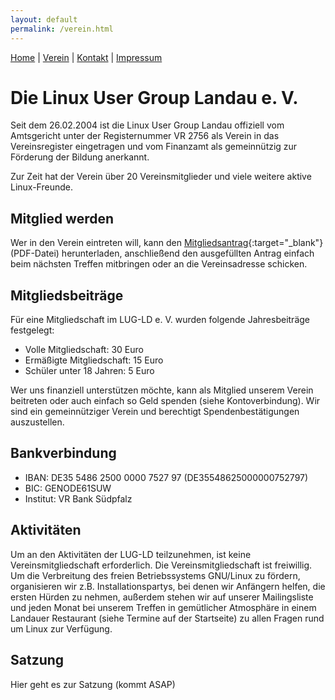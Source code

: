 ```yaml
---
layout: default
permalink: /verein.html
---
```

[Home](/) | [Verein](verein.html) | [Kontakt](kontakt.html) | [Impressum](impressum.html)

# Die Linux User Group Landau e. V.
Seit dem 26.02.2004 ist die Linux User Group Landau offiziell vom Amtsgericht unter der Registernummer VR 2756 als Verein in das Vereinsregister eingetragen und vom Finanzamt als gemeinnützig zur Förderung der Bildung anerkannt.

Zur Zeit hat der Verein über 20 Vereinsmitglieder und viele weitere aktive Linux-Freunde.

## Mitglied werden
Wer in den Verein eintreten will, kann den [Mitgliedsantrag](mitgliedsantrag.pdf){:target="_blank"} (PDF-Datei) herunterladen, anschließend den ausgefüllten Antrag einfach beim nächsten Treffen mitbringen oder an die Vereinsadresse schicken.

## Mitgliedsbeiträge
Für eine Mitgliedschaft im LUG-LD e. V. wurden folgende Jahresbeiträge festgelegt:

* Volle Mitgliedschaft: 30 Euro
* Ermäßigte Mitgliedschaft: 15 Euro
* Schüler unter 18 Jahren: 5 Euro

Wer uns finanziell unterstützen möchte, kann als Mitglied unserem Verein beitreten oder auch einfach so Geld spenden (siehe Kontoverbindung). Wir sind ein gemeinnütziger Verein und berechtigt Spendenbestätigungen auszustellen.

## Bankverbindung
* IBAN: DE35 5486 2500 0000 7527 97 (DE35548625000000752797)
* BIC: GENODE61SUW
* Institut: VR Bank Südpfalz

## Aktivitäten
Um an den Aktivitäten der LUG-LD teilzunehmen, ist keine Vereinsmitgliedschaft erforderlich. Die Vereinsmitgliedschaft ist freiwillig. Um die Verbreitung des freien Betriebssystems GNU/Linux zu fördern, organisieren wir z.B. Installationspartys, bei denen wir Anfängern helfen, die ersten Hürden zu nehmen, außerdem stehen wir auf unserer Mailingsliste und jeden Monat bei unserem Treffen in gemütlicher Atmosphäre in einem Landauer Restaurant (siehe Termine auf der Startseite) zu allen Fragen rund um Linux zur Verfügung.

## Satzung
Hier geht es zur Satzung (kommt ASAP)
